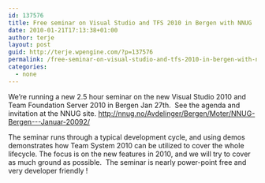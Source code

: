 ```yaml
---
id: 137576
title: Free seminar on Visual Studio and TFS 2010 in Bergen with NNUG
date: 2010-01-21T17:13:38+01:00
author: terje
layout: post
guid: http://terje.wpengine.com/?p=137576
permalink: /free-seminar-on-visual-studio-and-tfs-2010-in-bergen-with-nnug/
categories:
  - none
---
```

<p>We’re running a new 2.5 hour seminar on the new Visual Studio 2010 and Team Foundation Server 2010 in Bergen Jan 27th.  See the agenda and invitation at the NNUG site. <a title="http://nnug.no/Avdelinger/Bergen/Moter/NNUG-Bergen---Januar-20092/" href="http://nnug.no/Avdelinger/Bergen/Moter/NNUG-Bergen---Januar-20092/">http://nnug.no/Avdelinger/Bergen/Moter/NNUG-Bergen---Januar-20092/</a></p>  <p>The seminar runs through a typical development cycle, and using demos demonstrates how Team System 2010 can be utilized to cover the whole lifecycle. The focus is on the new features in 2010, and we will try to cover as much ground as possible.  The seminar is nearly power-point free and very developer friendly ! </p>